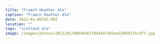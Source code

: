 ```yaml
---
title: "Fraøch Heather Ale"
caption: "Fraøch Heather Ale"
date: 2013-01-06T02:08Z
location: ""
tags: "scotland ale"
image: /images/photos/2013/01/0094b4bf38934af6b2ea53059274cd77.jpg
---
```

